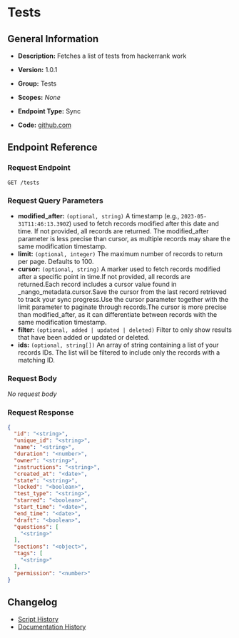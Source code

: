 <!-- BEGIN GENERATED CONTENT -->
# Tests

## General Information

- **Description:** Fetches a list of tests from hackerrank work

- **Version:** 1.0.1
- **Group:** Tests
- **Scopes:** _None_
- **Endpoint Type:** Sync
- **Code:** [github.com](https://github.com/NangoHQ/integration-templates/tree/main/integrations/hackerrank-work/syncs/tests.ts)


## Endpoint Reference

### Request Endpoint

`GET /tests`

### Request Query Parameters

- **modified_after:** `(optional, string)` A timestamp (e.g., `2023-05-31T11:46:13.390Z`) used to fetch records modified after this date and time. If not provided, all records are returned. The modified_after parameter is less precise than cursor, as multiple records may share the same modification timestamp.
- **limit:** `(optional, integer)` The maximum number of records to return per page. Defaults to 100.
- **cursor:** `(optional, string)` A marker used to fetch records modified after a specific point in time.If not provided, all records are returned.Each record includes a cursor value found in _nango_metadata.cursor.Save the cursor from the last record retrieved to track your sync progress.Use the cursor parameter together with the limit parameter to paginate through records.The cursor is more precise than modified_after, as it can differentiate between records with the same modification timestamp.
- **filter:** `(optional, added | updated | deleted)` Filter to only show results that have been added or updated or deleted.
- **ids:** `(optional, string[])` An array of string containing a list of your records IDs. The list will be filtered to include only the records with a matching ID.

### Request Body

_No request body_

### Request Response

```json
{
  "id": "<string>",
  "unique_id": "<string>",
  "name": "<string>",
  "duration": "<number>",
  "owner": "<string>",
  "instructions": "<string>",
  "created_at": "<date>",
  "state": "<string>",
  "locked": "<boolean>",
  "test_type": "<string>",
  "starred": "<boolean>",
  "start_time": "<date>",
  "end_time": "<date>",
  "draft": "<boolean>",
  "questions": [
    "<string>"
  ],
  "sections": "<object>",
  "tags": [
    "<string>"
  ],
  "permission": "<number>"
}
```

## Changelog

- [Script History](https://github.com/NangoHQ/integration-templates/commits/main/integrations/hackerrank-work/syncs/tests.ts)
- [Documentation History](https://github.com/NangoHQ/integration-templates/commits/main/integrations/hackerrank-work/syncs/tests.md)

<!-- END  GENERATED CONTENT -->

